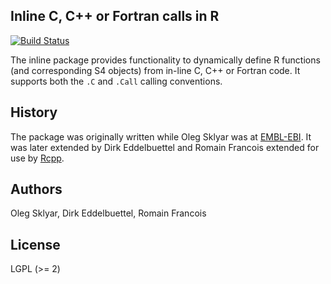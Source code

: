 ## Inline C, C++ or Fortran calls in R

[![Build Status](https://travis-ci.org/eddelbuettel/inline.png)](https://travis-ci.org/eddelbuettel/inline)

The inline package provides functionality to dynamically define R functions
(and corresponding S4 objects) from in-line C, C++ or Fortran code. It
supports both the `.C` and `.Call` calling conventions.

## History

The package was originally written while Oleg Sklyar was at
[EMBL-EBI](http://www.ebi.ac.uk/).  It was later extended by Dirk
Eddelbuettel and Romain Francois extended for use by
[Rcpp](http://dirk.eddelbuettel.com/code/rcpp.html).

## Authors

Oleg Sklyar, Dirk Eddelbuettel, Romain Francois

## License

LGPL (>= 2)
